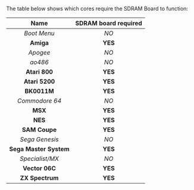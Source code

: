 The table below shows which cores require the SDRAM Board to function:

| Name | SDRAM board required |
|:---:|:---:|
| _Boot Menu_ | _NO_ |
| **Amiga** | **YES**|
| _Apogee_ | _NO_|
| _ao486_ | _NO_|
| **Atari 800** | **YES**|
| **Atari 5200** | **YES**|
| **BK0011M** | **YES** |
| _Commodore 64_ | _NO_|
| **MSX** | **YES**|
| **NES** | **YES**|
| **SAM Coupe** | **YES**|
| _Sega Genesis_ | _NO_|
| **Sega Master System** | **YES**|
| _Specialist/MX_ | _NO_|
| **Vector 06C** | **YES**|
| **ZX Spectrum** | **YES**|
